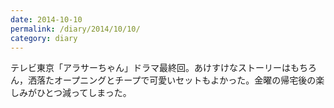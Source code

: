 ```yaml
---
date: 2014-10-10
permalink: /diary/2014/10/10/
category: diary
---
```


テレビ東京「アラサーちゃん」ドラマ最終回。あけすけなストーリーはもちろん，洒落たオープニングとチープで可愛いセットもよかった。金曜の帰宅後の楽しみがひとつ減ってしまった。